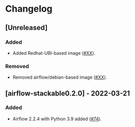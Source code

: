 # Changelog

## [Unreleased]

### Added

- Added Redhat-UBI-based image ([#XX]).

### Removed

- Removed airflow/debian-based image ([#XX]).

[#XX]: https://github.com/stackabletech/docker-images/pull/XX

## [airflow-stackable0.2.0] - 2022-03-21

### Added

- Airflow 2.2.4 with Python 3.9 added ([#74]).

[#74]: https://github.com/stackabletech/docker-images/pull/74
